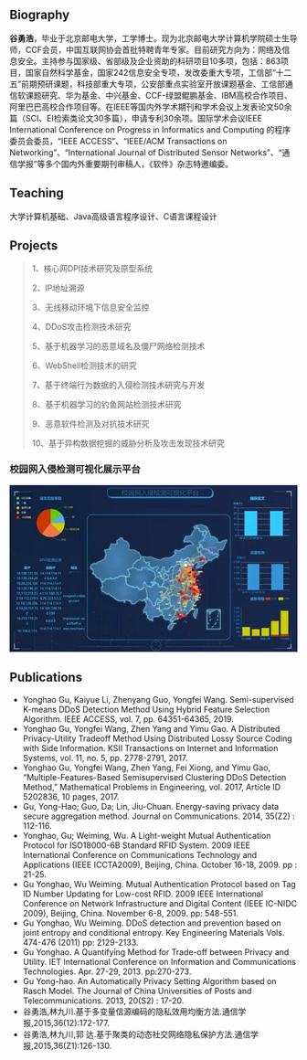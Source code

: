 ## Biography

**谷勇浩**，毕业于北京邮电大学，工学博士。现为北京邮电大学计算机学院硕士生导师，CCF会员，中国互联网协会首批特聘青年专家。目前研究方向为：网络及信息安全。主持参与国家级、省部级及企业资助的科研项目10多项，包括：863项目，国家自然科学基金，国家242信息安全专项，发改委重大专项，工信部“十二五”前期预研课题，科技部重大专项，公安部重点实验室开放课题基金、工信部通信软课题研究、华为基金、中兴基金、CCF-绿盟鲲鹏基金、IBM高校合作项目、阿里巴巴高校合作项目等。在IEEE等国内外学术期刊和学术会议上发表论文50余篇（SCI、EI检索类论文30多篇），申请专利30余项。国际学术会议IEEE International Conference on Progress in Informatics and Computing 的程序委员会委员，“IEEE ACCESS”、“IEEE/ACM Transactions on Networking”、“International Journal of Distributed Sensor Networks”、“通信学报”等多个国内外重要期刊审稿人，《软件》杂志特邀编委。

## Teaching

大学计算机基础、Java高级语言程序设计、C语言课程设计

## Projects

> 1、核心网DPI技术研究及原型系统
>
> 2、IP地址溯源
>
> 3、无线移动环境下信息安全监控
>
> 4、DDoS攻击检测技术研究
>
> 5、基于机器学习的恶意域名及僵尸网络检测技术
>
> 6、WebShell检测技术的研究
>
> 7、基于终端行为数据的入侵检测技术研究与开发
>
> 8、基于机器学习的钓鱼网站检测技术研究
>
> 9、恶意软件检测及对抗技术研究
>
> 10、基于异构数据挖掘的威胁分析及攻击发现技术研究

### 校园网入侵检测可视化展示平台
![Figure](platform.jpg)

## Publications

* Yonghao Gu, Kaiyue Li, Zhenyang Guo, Yongfei Wang. Semi-supervised K-means DDoS Detection Method Using Hybrid Feature Selection Algorithm. IEEE ACCESS, vol. 7, pp. 64351-64365, 2019. 
* Yonghao Gu, Yongfei Wang, Zhen Yang and Yimu Gao. A Distributed Privacy-Utility Tradeoff Method Using Distributed Lossy Source Coding with Side Information. KSII Transactions on Internet and Information Systems, vol. 11, no. 5, pp. 2778-2791, 2017.
* Yonghao Gu, Yongfei Wang, Zhen Yang, Fei Xiong, and Yimu Gao, “Multiple-Features-Based Semisupervised Clustering DDoS Detection Method,” Mathematical Problems in Engineering, vol. 2017, Article ID 5202836, 10 pages, 2017.
*	Gu, Yong-Hao; Guo, Da; Lin, Jiu-Chuan. Energy-saving privacy data secure aggregation method. Journal on Communications. 2014, 35(Z2) : 112-116.
* Yonghao, Gu; Weiming, Wu. A Light-weight Mutual Authentication Protocol for ISO18000-6B Standard RFID System. 2009 IEEE International Conference on Communications Technology and Applications (IEEE ICCTA2009), Beijing, China. October 16-18, 2009. pp : 21-25.
* Gu Yonghao, Wu Weiming. Mutual Authentication Protocol based on Tag ID Number Updating for Low-cost RFID. 2009 IEEE International Conference on Network Infrastructure and Digital Content (IEEE IC-NIDC 2009), Beijing, China. November 6-8, 2009. pp: 548-551.
* Gu Yonghao, Wu Weiming. DDoS detection and prevention based on joint entropy and conditional entropy. Key Engineering Materials Vols. 474-476 (2011) pp: 2129-2133.
* Gu Yonghao. A Quantifying Method for Trade-off between Privacy and Utility. IET International Conference on Information and Communications Technologies. Apr. 27-29, 2013. pp:270-273.
* Gu Yong-hao. An Automatically Privacy Setting Algorithm based on Rasch Model. The Journal of China Universities of Posts and Telecommunications. 2013, 20(S2) : 17-20.
* 谷勇浩,林九川.基于多变量信源编码的隐私效用均衡方法.通信学报,2015,36(12):172-177.
* 谷勇浩,林九川,郭 达.基于聚类的动态社交网络隐私保护方法.通信学报,2015,36(Z1):126-130.
